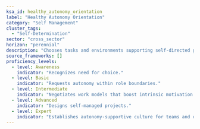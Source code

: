 ```yaml
---
ksa_id: healthy_autonomy_orientation
label: "Healthy Autonomy Orientation"
category: "Self Management"
cluster_tags:
  - "Self‑Determination"
sector: "cross_sector"
horizon: "perennial"
description: "Chooses tasks and environments supporting self‑directed growth."
source_frameworks: []
proficiency_levels:
  - level: Awareness
    indicator: "Recognizes need for choice."
  - level: Basic
    indicator: "Requests autonomy within role boundaries."
  - level: Intermediate
    indicator: "Negotiates work models that boost intrinsic motivation."
  - level: Advanced
    indicator: "Designs self‑managed projects."
  - level: Expert
    indicator: "Establishes autonomy‑supportive culture for teams and organizations."
---
```

